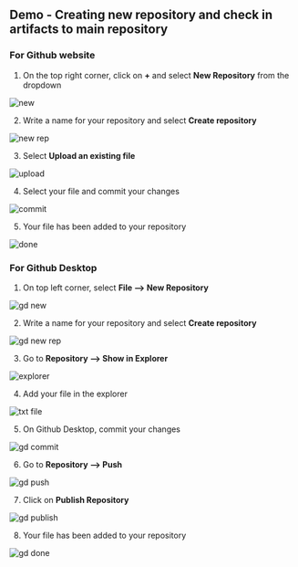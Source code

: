 ## Demo - Creating new repository and check in artifacts to main repository

### For Github website

1. On the top right corner, click on **+** and select **New Repository** from the dropdown

![new](https://github.com/mygclass2020/Demos/assets/145348137/cbca5194-545d-418c-b0f1-36664c58d455)

2. Write a name for your repository and select **Create repository**

![new rep](https://github.com/mygclass2020/Demos/assets/145348137/3a97c363-9b0c-4454-810e-44f0edca2a6d)

3. Select **Upload an existing file**

![upload](https://github.com/mygclass2020/Demos/assets/145348137/879bb5df-47fc-48e6-92fb-28e37eb03f77)

4. Select your file and commit your changes

![commit](https://github.com/mygclass2020/Demos/assets/145348137/ac9ab460-1d27-432b-ab27-70deecf9d684)

5. Your file has been added to your repository

![done](https://github.com/mygclass2020/Demos/assets/145348137/b4604f2b-776d-4006-8bc3-f14d6ea409eb)


### For Github Desktop

1. On top left corner, select **File --> New Repository**

![gd new](https://github.com/mygclass2020/Demos/assets/145348137/43a615f0-8124-4add-a5ad-5053991ca6b2)

2. Write a name for your repository and select **Create repository**

![gd new rep](https://github.com/mygclass2020/Demos/assets/145348137/30a142b4-7efb-4414-a8bf-fe75d175488d)

3. Go to **Repository --> Show in Explorer**

![explorer](https://github.com/mygclass2020/Demos/assets/145348137/53a49124-8fa9-43b4-8a0f-223d75fb0aaa)

4. Add your file in the explorer

![txt file](https://github.com/mygclass2020/Demos/assets/145348137/f315101b-209a-4def-9991-cbcc85b1e579)

5. On Github Desktop, commit your changes

![gd commit](https://github.com/mygclass2020/Demos/assets/145348137/10b08996-34fa-41cf-8eef-354369840ba3)

6. Go to **Repository --> Push**

![gd push](https://github.com/mygclass2020/Demos/assets/145348137/013826a6-fa8f-4c65-8619-08b03b8b9416)

7. Click on **Publish Repository**

![gd publish](https://github.com/mygclass2020/Demos/assets/145348137/66d75d7a-d7bb-475a-a83d-c4c4a1a2fa2e)

8. Your file has been added to your repository

![gd done](https://github.com/mygclass2020/Demos/assets/145348137/b92ba28f-430f-4eba-9a33-797a1b6fb35e)
